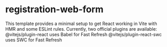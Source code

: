 # registration-web-form
This template provides a minimal setup to get React working in Vite with HMR and some ESLint rules.  Currently, two official plugins are available:      @vitejs/plugin-react uses Babel for Fast Refresh     @vitejs/plugin-react-swc uses SWC for Fast Refresh
